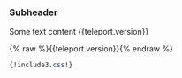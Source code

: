 ### Subheader

Some text content {{teleport.version}}

{% raw %}{{teleport.version}}{% endraw %}

```css
{!include3.css!}
```